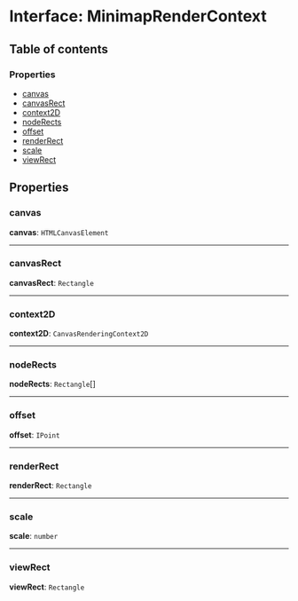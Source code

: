 # Interface: MinimapRenderContext

## Table of contents

### Properties

* [canvas](/en/auto-docs/minimap-plugin/interfaces/MinimapRenderContext.md#canvas)
* [canvasRect](/en/auto-docs/minimap-plugin/interfaces/MinimapRenderContext.md#canvasrect)
* [context2D](/en/auto-docs/minimap-plugin/interfaces/MinimapRenderContext.md#context2d)
* [nodeRects](/en/auto-docs/minimap-plugin/interfaces/MinimapRenderContext.md#noderects)
* [offset](/en/auto-docs/minimap-plugin/interfaces/MinimapRenderContext.md#offset)
* [renderRect](/en/auto-docs/minimap-plugin/interfaces/MinimapRenderContext.md#renderrect)
* [scale](/en/auto-docs/minimap-plugin/interfaces/MinimapRenderContext.md#scale)
* [viewRect](/en/auto-docs/minimap-plugin/interfaces/MinimapRenderContext.md#viewrect)

## Properties

### canvas

**canvas**: `HTMLCanvasElement`

***

### canvasRect

**canvasRect**: `Rectangle`

***

### context2D

**context2D**: `CanvasRenderingContext2D`

***

### nodeRects

**nodeRects**: `Rectangle`\[]

***

### offset

**offset**: `IPoint`

***

### renderRect

**renderRect**: `Rectangle`

***

### scale

**scale**: `number`

***

### viewRect

**viewRect**: `Rectangle`
